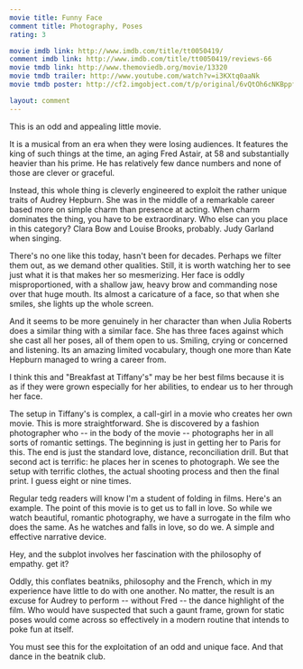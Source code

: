 ```yaml
---
movie title: Funny Face
comment title: Photography, Poses
rating: 3

movie imdb link: http://www.imdb.com/title/tt0050419/
comment imdb link: http://www.imdb.com/title/tt0050419/reviews-66
movie tmdb link: http://www.themoviedb.org/movie/13320
movie tmdb trailer: http://www.youtube.com/watch?v=i3KXtq0aaNk
movie tmdb poster: http://cf2.imgobject.com/t/p/original/6vQtOh6cNKBppfCM0or7dSiqvJj.jpg

layout: comment
---
```


This is an odd and appealing little movie.

It is a musical from an era when they were losing audiences. It features the king of such things at the time, an aging Fred Astair, at 58 and substantially heavier than his prime. He has relatively few dance numbers and none of those are clever or graceful.

Instead, this whole thing is cleverly engineered to exploit the rather unique traits of Audrey Hepburn. She was in the middle of a remarkable career based more on simple charm than presence at acting. When charm dominates the thing, you have to be extraordinary. Who else can you place in this category? Clara Bow and Louise Brooks, probably. Judy Garland when singing.

There's no one like this today, hasn't been for decades. Perhaps we filter them out, as we demand other qualities. Still, it is worth watching her to see just what it is that makes her so mesmerizing. Her face is oddly misproportioned, with a shallow jaw, heavy brow and commanding nose over that huge mouth. Its almost a caricature of a face, so that when she smiles, she lights up the whole screen.

And it seems to be more genuinely in her character than when Julia Roberts does a similar thing with a similar face. She has three faces against which she cast all her poses, all of them open to us. Smiling, crying or concerned and listening. Its an amazing limited vocabulary, though one more than Kate Hepburn managed to wring a career from.

I think this and "Breakfast at Tiffany's" may be her best films because it is as if they were grown especially for her abilities, to endear us to her through her face.

The setup in Tiffany's is complex, a call-girl in a movie who creates her own movie. This is more straightforward. She is discovered by a fashion photographer who -- in the body of the movie -- photographs her in all sorts of romantic settings. The beginning is just in getting her to Paris for this. The end is just the standard love, distance, reconciliation drill. But that second act is terrific: he places her in scenes to photograph. We see the setup with terrific clothes, the actual shooting process and then the final print. I guess eight or nine times.

Regular tedg readers will know I'm a student of folding in films. Here's an example. The point of this movie is to get us to fall in love. So while we watch beautiful, romantic photography, we have a surrogate in the film who does the same. As he watches and falls in love, so do we. A simple and effective narrative device.

Hey, and the subplot involves her fascination with the philosophy of empathy. get it?

Oddly, this conflates beatniks, philosophy and the French, which in my experience have little to do with one another. No matter, the result is an excuse for Audrey to perform -- without Fred -- the dance highlight of the film. Who would have suspected that such a gaunt frame, grown for static poses would come across so effectively in a modern routine that intends to poke fun at itself.

You must see this for the exploitation of an odd and unique face. And that dance in the beatnik club.